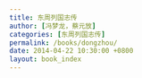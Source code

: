 ```yaml
---
title: 东周列国志传
author: [冯梦龙，蔡元放]
categories: [东周列国志传]
permalink: /books/dongzhou/
date: 2014-04-22 10:30:00 +0800
layout: book_index
---
```


